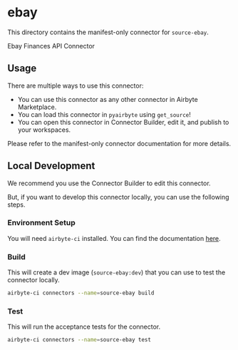 # ebay
This directory contains the manifest-only connector for `source-ebay`.

Ebay Finances API Connector

## Usage
There are multiple ways to use this connector:
- You can use this connector as any other connector in Airbyte Marketplace.
- You can load this connector in `pyairbyte` using `get_source`!
- You can open this connector in Connector Builder, edit it, and publish to your workspaces.

Please refer to the manifest-only connector documentation for more details.

## Local Development
We recommend you use the Connector Builder to edit this connector.

But, if you want to develop this connector locally, you can use the following steps.

### Environment Setup
You will need `airbyte-ci` installed. You can find the documentation [here](airbyte-ci).

### Build
This will create a dev image (`source-ebay:dev`) that you can use to test the connector locally.
```bash
airbyte-ci connectors --name=source-ebay build
```

### Test
This will run the acceptance tests for the connector.
```bash
airbyte-ci connectors --name=source-ebay test
```

